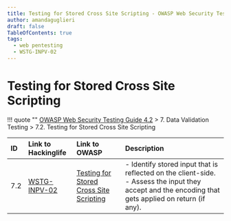 ```yaml
---
title: Testing for Stored Cross Site Scripting - OWASP Web Security Testing Guide 
author: amandaguglieri
draft: false
TableOfContents: true
tags:
  - web pentesting
  - WSTG-INPV-02
---
```




# Testing for Stored Cross Site Scripting

!!! quote ""
	[OWASP Web Security Testing Guide 4.2](index.md) > 7. Data Validation Testing > 7.2. Testing for Stored Cross Site Scripting

|ID|Link to Hackinglife|Link to OWASP|Description|
|:---|:---|:---|:---|
|7.2|[WSTG-INPV-02](WSTG-INPV-02.md)|[Testing for Stored Cross Site Scripting](https://owasp.org/www-project-web-security-testing-guide/latest/4-Web_Application_Security_Testing/07-Input_Validation_Testing/02-Testing_for_Stored_Cross_Site_Scripting)|- Identify stored input that is reflected on the client-side.  - Assess the input they accept and the encoding that gets applied on return (if any).|

